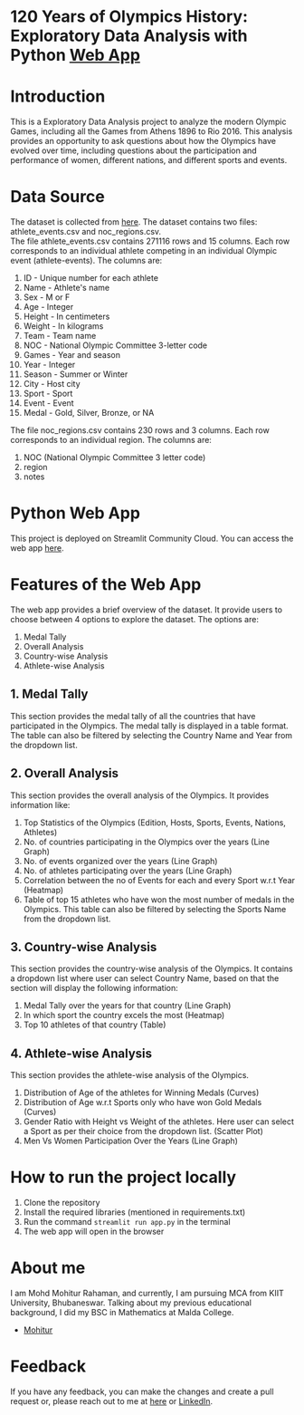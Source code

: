 # 120 Years of Olympics History: Exploratory Data Analysis with Python [Web App](https://mohitur669-olympic-data-analysis-webapp-app-ahoyjx.streamlit.app/)
# Introduction
This is a Exploratory Data Analysis project to analyze the modern Olympic Games, including all the Games from Athens 1896 to Rio 2016. This analysis provides an opportunity to ask questions about how the Olympics have evolved over time, including questions about the participation and performance of women, different nations, and different sports and events.

# Data Source
The dataset is collected from [here](https://www.kaggle.com/datasets/heesoo37/120-years-of-olympic-history-athletes-and-results). The dataset contains two files: athlete_events.csv and noc_regions.csv. <br>
The file athlete_events.csv contains 271116 rows and 15 columns. Each row corresponds to an individual athlete competing in an individual Olympic event (athlete-events). The columns are:

1. ID - Unique number for each athlete
2. Name - Athlete's name
3. Sex - M or F
4. Age - Integer
5. Height - In centimeters
6. Weight - In kilograms
7. Team - Team name
8. NOC - National Olympic Committee 3-letter code
9. Games - Year and season
10. Year - Integer
11. Season - Summer or Winter
12. City - Host city
13. Sport - Sport
14. Event - Event
15. Medal - Gold, Silver, Bronze, or NA

The file noc_regions.csv contains 230 rows and 3 columns. Each row corresponds to an individual region. The columns are:

1. NOC (National Olympic Committee 3 letter code)
2. region
3. notes

# Python Web App
This project is deployed on Streamlit Community Cloud. You can access the web app [here](https://mohitur669-olympic-data-analysis-webapp-app-ahoyjx.streamlit.app/).

# Features of the Web App
The web app provides a brief overview of the dataset. It provide users to choose between 4 options to explore the dataset. The options are:

1. Medal Tally
2. Overall Analysis
3. Country-wise Analysis
4. Athlete-wise Analysis

## 1. Medal Tally
This section provides the medal tally of all the countries that have participated in the Olympics. The medal tally is displayed in a table format. The table can also be filtered by selecting the Country Name and Year from the dropdown list.

## 2. Overall Analysis
This section provides the overall analysis of the Olympics. It provides information like:
1. Top Statistics of the Olympics (Edition, Hosts, Sports, Events, Nations, Athletes)
2. No. of countries participating in the Olympics over the years (Line Graph)
3. No. of events organized over the years (Line Graph)
4. No. of athletes participating over the years (Line Graph)
5. Correlation between the no of Events for each and every Sport w.r.t Year (Heatmap)
6. Table of top 15 athletes who have won the most number of medals in the Olympics. This table can also be filtered by selecting the Sports Name from the dropdown list.

## 3. Country-wise Analysis
This section provides the country-wise analysis of the Olympics. It contains a dropdown list where user can select Country Name, based on that the section will display the following information:
1. Medal Tally over the years for that country (Line Graph)
2. In which sport the country excels the most (Heatmap)
3. Top 10 athletes of that country (Table)

## 4. Athlete-wise Analysis
This section provides the athlete-wise analysis of the Olympics.
1. Distribution of Age of the athletes for Winning Medals (Curves)
2. Distribution of Age w.r.t Sports only who have won Gold Medals (Curves)
3. Gender Ratio with Height vs Weight of the athletes. Here user can select a Sport as per their choice from the dropdown list. (Scatter Plot) 
4. Men Vs Women Participation Over the Years (Line Graph)

# How to run the project locally
1. Clone the repository
2. Install the required libraries (mentioned in requirements.txt)
3. Run the command `streamlit run app.py` in the terminal
4. The web app will open in the browser

# About me
I am Mohd Mohitur Rahaman, and currently, I am pursuing MCA from KIIT University, Bhubaneswar. Talking about my previous educational background, I did my BSC in Mathematics at Malda College.

- [Mohitur](https://linktr.ee/mohitur)

# Feedback
If you have any feedback, you can make the changes and create a pull request or, please reach out to me at [here](mohitur669@gmail.com) or [LinkedIn](https://www.linkedin.com/in/mohitur02).